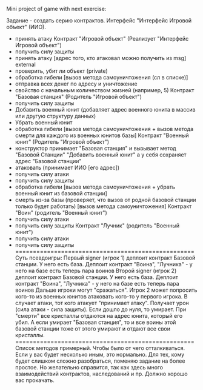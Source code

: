 Mini project of game with next exercise:

Задание - создать серию контрактов.
Интерфейс "Интерфейс Игровой объект" (ИИО).
- принять атаку
Контракт "Игровой объект" (Реализует "Интерфейс Игровой объект")
- получить силу защиты
- принять атаку [адрес того, кто атаковал можно получить из msg] external
- проверить, убит ли объект (private)
- обработка гибели [вызов метода самоуничтожения (сл в списке)]
- отправка всех денег по адресу и уничтожение
- свойство с начальным количеством жизней (например, 5)
Контракт "Базовая станция" (Родитель "Игровой объект")
- получить силу защиты
- Добавить военный юнит (добавляет адрес военного юнита в массив или другую структуру данных)
- Убрать военный юнит
- обработка гибели [вызов метода самоуничтожения + вызов метода смерти для каждого из военных юнитов базы]
Контракт "Военный юнит" (Родитель "Игровой объект")
- конструктор принимает "Базовая станция" и вызывает метод "Базовой Станции" "Добавить военный юнит" а у себя сохраняет адрес "Базовой станции"
- атаковать (принимает ИИО [его адрес])
- получить силу атаки
- получить силу защиты
- обработка гибели [вызов метода самоуничтожения + убрать военный юнит из базовой станции]
- смерть из-за базы (проверяет, что вызов от родной базовой станции только будет работать) [вызов метода самоуничтожения]
Контракт "Воин" (родитель "Военный юнит")
- получить силу атаки
- получить силу защиты
Контракт "Лучник" (родитель "Военный юнит")
- получить силу атаки
- получить силу защиты
===================================================
Суть псевдоигры:
Первый signer (игрок 1) деплоит контракт Базовой станции. У него есть база.
Деплоит контракт "Воина", "Лучника" - у него на базе есть теперь пара воинов
Второй signer (игрок 2) деплоит контракт Базовой станции. У него есть база.
Деплоит контракт "Воина", "Лучника" - у него на базе есть теперь пара воинов
Дальше игроки могут "сражаться".
Игрок 2 может попросить кого-то из военных юнитов атаковать кого-то у первого игрока.
В случает атаки, тот кого атакует "принимает атаку". Получает урон (сила атаки - сила защиты). Если дошло до нуля, то умирает.
При "смерти" все кристаллы отдаются на адрес юнита, который его убил. А если умирает "Базовая станция", то и все воины этой базовой станции тоже от этого умирают и отдают все свои кристаллы.
===================================================
Список методов примерный. Чтобы было от чего отталкиваться. Если у вас будет несколько иным, это нормально.
Для тех, кому будет слишком сложно разобраться, поменяю задание на более простое. Но желательно справится, так как здесь много взаимодействий контрактов, наследований и пр. Должно хорошо вас прокачать.
